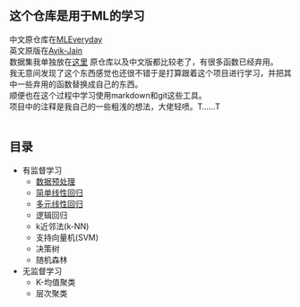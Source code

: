 ## 这个仓库是用于ML的学习
中文原仓库在[MLEveryday](https://github.com/MLEveryday/100-Days-Of-ML-Code)<br>
英文原版在[Avik-Jain](https://github.com/Avik-Jain/100-Days-Of-ML-Code)<br>
数据集我单独放在[这里]()
原仓库以及中文版都比较老了，有很多函数已经弃用。<br>
我无意间发现了这个东西感觉也还很不错于是打算跟着这个项目进行学习，并把其中一些弃用的函数替换成自己的东西。<br>
顺便也在这个过程中学习使用markdown和git这些工具。<br>
项目中的注释是我自己的一些粗浅的想法，大佬轻喷。T……T<br>
<br>
## 目录
* 有监督学习
  * [数据预处理](https://github.com/Asuka-ui/100-Days-Of-ML-Code/blob/main/100-Days-Of-ML-Code/day1/Data_Preprocessing.py)
  * [简单线性回归](https://github.com/Asuka-ui/100-Days-Of-ML-Code/blob/main/100-Days-Of-ML-Code/day2/Linear_Regression.py)
  * [多元线性回归](https://github.com/Asuka-ui/100-Days-Of-ML-Code/blob/main/100-Days-Of-ML-Code/day3/Multiple_Linear_Regression.py)
  * 逻辑回归
  * k近邻法(k-NN)
  * 支持向量机(SVM)
  * 决策树
  * 随机森林
* 无监督学习
  * K-均值聚类
  * 层次聚类  
